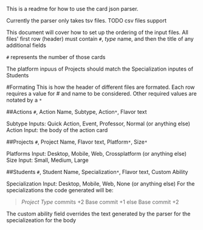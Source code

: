 This is a readme for how to use the card json parser.

Currently the parser only takes tsv files. 
TODO csv files support

This document will cover how to set up the ordering of the input files.
All files' first row (header) must contain `#`,  *type* name, and then the title of any additional fields

`#` represents the number of those cards

The platform inpuus of Projects should match the Specialization inputes of Students

#Formating
This is how the header of different files are formated. 
Each row requires a value for # and name to be considered.
Other required values are notated by a `*`

##Actions
`#`, Action Name, Subtype, Action`*`, Flavor text

Subtype Inputs: Quick Action, Event, Professor, Normal (or anything else)
Action Input: the body of the action card

##Projects
`#`, Project Name, Flavor text, Platform`*`, Size`*`
 
Platforms Input: Desktop, Mobile, Web, Crossplatform (or anything else)
Size Input: Small, Medium, Large

##Students
`#`, Student Name, Specialization`*`, Flavor text, Custom Ability

Specialization Input: Desktop, Mobile, Web, None (or anything else)
For the specializations the code generated will be: 
>*Project Type* commits +2
>Base commit +1
else
>Base commit +2

The custom ability field overrides the text generated by the parser for the specializeation for the body
